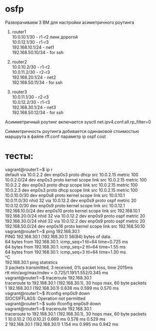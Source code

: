 # osfp

Разворачиваем 3 ВМ для настройки асиметричного роутинга  

1. router1  
   10.0.10.1/30 - r1-r2  линк дорогой  
   10.0.12.1/30 - r1-r3    
   192.168.10.1/24 - net1  
   192.168.50.10/34 - for ssh  

2. router2  
   10.0.10.2/30 - r1-r2  
   10.0.11.2/30 - r2-r3  
   192.168.20.1/24 - net2  
   192.168.50.11/34 - for ssh  

3. router3  
   10.0.11.1/30 - r2-r3  
   10.0.12.2/30 - r1-r3  
   192.168.30.1/24 - net3  
   192.168.50.12/34 - for ssh  


Асимметричный роутинг включается sysctl net.ipv4.conf.all.rp_filter=0 

Симметричность роутинга добивается одинаковой стоимостью маршрута в файле rff.conf параметр ip ospf cost


   # тесты:  
vagrant@router1:~$ ip r  
default via 10.0.2.2 dev enp0s3 proto dhcp src 10.0.2.15 metric 100   
10.0.2.0/24 dev enp0s3 proto kernel scope link src 10.0.2.15 metric 100   
10.0.2.2 dev enp0s3 proto dhcp scope link src 10.0.2.15 metric 100   
10.0.2.3 dev enp0s3 proto dhcp scope link src 10.0.2.15 metric 100   
10.0.10.0/30 dev enp0s8 proto kernel scope link src 10.0.10.1   
10.0.11.0/30 nhid 32 via 10.0.12.2 dev enp0s9 proto ospf metric 20   
10.0.12.0/30 dev enp0s9 proto kernel scope link src 10.0.12.1   
192.168.10.0/24 dev enp0s10 proto kernel scope link src 192.168.10.1   
192.168.20.0/24 nhid 32 via 10.0.12.2 dev enp0s9 proto ospf metric 20   
192.168.30.0/24 nhid 32 via 10.0.12.2 dev enp0s9 proto ospf metric 20   
192.168.50.0/24 dev enp0s16 proto kernel scope link src 192.168.50.10   
vagrant@router1:~$ ping 192.168.30.1  
PING 192.168.30.1 (192.168.30.1) 56(84) bytes of data.  
64 bytes from 192.168.30.1: icmp_seq=1 ttl=64 time=0.725 ms  
64 bytes from 192.168.30.1: icmp_seq=2 ttl=64 time=1.55 ms  
64 bytes from 192.168.30.1: icmp_seq=3 ttl=64 time=1.30 ms  
^C  
192.168.30.1 ping statistics   
3 packets transmitted, 3 received, 0% packet loss, time 2015ms  
rtt min/avg/max/mdev = 0.725/1.191/1.552/0.345 ms  
vagrant@router1:~$ traceroute 192.168.30.1  
traceroute to 192.168.30.1 (192.168.30.1), 30 hops max, 60 byte packets  
 1  192.168.30.1 (192.168.30.1)  0.638 ms  0.599 ms  0.570 ms  
vagrant@router1:~$ ifconfig enp0s9 down  
SIOCSIFFLAGS: Operation not permitted  
vagrant@router1:~$ sudo ifconfig enp0s9 down  
vagrant@router1:~$ traceroute 192.168.30.1  
traceroute to 192.168.30.1 (192.168.30.1), 30 hops max, 60 byte packets  
 1  10.0.10.2 (10.0.10.2)  0.669 ms  0.578 ms  0.529 ms  
 2  192.168.30.1 (192.168.30.1)  1.154 ms  0.995 ms  0.942 ms  
